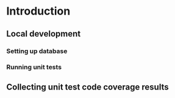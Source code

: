 ﻿# Introduction

## Local development

### Setting up database

### Running unit tests

## Collecting unit test code coverage results